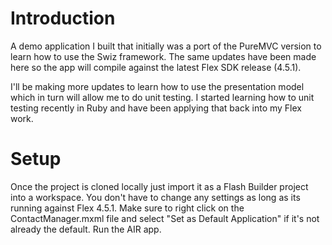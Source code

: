 # Introduction

A demo application I built that initially was a port of the PureMVC version to learn 
how to use the Swiz framework. The same updates have been made here so the app will 
compile against the latest Flex SDK release (4.5.1).

I'll be making more updates to learn how to use the presentation model which in turn 
will allow me to do unit testing. I started learning how to unit testing recently in 
Ruby and have been applying that back into my Flex work.

# Setup

Once the project is cloned locally just import it as a Flash Builder project into a 
workspace. You don't have to change any settings as long as its running against 
Flex 4.5.1. Make sure to right click on the ContactManager.mxml file and select 
"Set as Default Application" if it's not already the default. Run the AIR app.